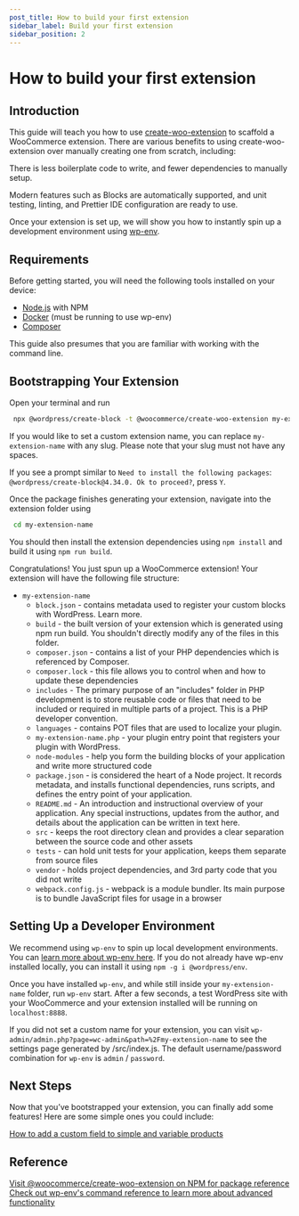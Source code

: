 ```yaml
---
post_title: How to build your first extension
sidebar_label: Build your first extension
sidebar_position: 2
---
```


# How to build your first extension
## Introduction

This guide will teach you how to use [create-woo-extension](https://www.npmjs.com/package/@woocommerce/create-woo-extension) to scaffold a WooCommerce extension. There are various benefits to using create-woo-extension over manually creating one from scratch, including:

There is less boilerplate code to write, and fewer dependencies to manually setup.

Modern features such as Blocks are automatically supported, and unit testing, linting, and Prettier IDE configuration are ready to use.

Once your extension is set up, we will show you how to instantly spin up a development environment using [wp-env](https://developer.wordpress.org/block-editor/reference-guides/packages/packages-env/).

## Requirements

Before getting started, you will need the following tools installed on your device:

- [Node.js](https://nodejs.org/en/learn/getting-started/how-to-install-nodejs) with NPM
- [Docker](https://docs.docker.com/engine/install/) (must be running to use wp-env)
- [Composer](https://getcomposer.org/doc/00-intro.md)

This guide also presumes that you are familiar with working with the command line.

## Bootstrapping Your Extension

Open your terminal and run

```sh
 npx @wordpress/create-block -t @woocommerce/create-woo-extension my-extension-name
```

If you would like to set a custom extension name, you can replace `my-extension-name` with any slug. Please note that your slug must not have any spaces.

If you see a prompt similar to `Need to install the following packages`: `@wordpress/create-block@4.34.0. Ok to proceed?`, press `Y`.

Once the package finishes generating your extension, navigate into the extension folder using 

```sh
 cd my-extension-name
```

You should then install the extension dependencies using `npm install`  and build it using `npm run build`.

Congratulations! You just spun up a WooCommerce extension! Your extension will have the following file structure:

- `my-extension-name`
    - `block.json` - contains metadata used to register your custom blocks with WordPress. Learn more.
    - `build` - the built version of your extension which is generated using npm run build. You shouldn't directly modify any of the files in this folder.
    - `composer.json` - contains a list of your PHP dependencies which is referenced by Composer.
    - `composer.lock` - this file allows you to control when and how to update these dependencies
    - `includes` - The primary purpose of an "includes" folder in PHP development is to store reusable code or files that need to be included or required in multiple parts of a project. This is a PHP developer convention.
    - `languages` - contains POT files that are used to localize your plugin.
    - `my-extension-name.php` - your plugin entry point that registers your plugin with WordPress.
    - `node-modules` - help you form the building blocks of your application and write more structured code
    - `package.json` - is considered the heart of a Node project. It records metadata, and installs functional dependencies, runs scripts, and defines the entry point of your application.
    - `README.md` - An introduction and instructional overview of your application. Any special instructions, updates from the author, and details about the application can be written in text here.
    - `src` - keeps the root directory clean and provides a clear separation between the source code and other assets
    - `tests` - can hold unit tests for your application, keeps them separate from source files
    - `vendor` - holds project dependencies, and 3rd party code that you did not write
    - `webpack.config.js` - webpack is a module bundler. Its main purpose is to bundle JavaScript files for usage in a browser


## Setting Up a Developer Environment

We recommend using `wp-env` to spin up local development environments. You can [learn more about wp-env here](https://make.wordpress.org/core/2020/03/03/wp-env-simple-local-environments-for-wordpress/). If you do not already have wp-env installed locally, you can install it using 
`npm -g i @wordpress/env`.

Once you have installed `wp-env`, and while still inside your `my-extension-name` folder, run `wp-env` start. After a few seconds, a test WordPress site with your WooCommerce and your extension installed will be running on `localhost:8888`.

If you did not set a custom name for your extension, you can visit `wp-admin/admin.php?page=wc-admin&path=%2Fmy-extension-name` to see the settings page generated by /src/index.js. The default username/password combination for `wp-env` is `admin` / `password`.

## Next Steps

Now that you’ve bootstrapped your extension, you can finally add some features! Here are some simple ones you could include:

[How to add a custom field to simple and variable products](https://developer.woocommerce.com/docs/how-to-add-a-custom-field-to-simple-and-variable-products/)

## Reference

[Visit @woocommerce/create-woo-extension on NPM for package reference](https://www.npmjs.com/package/@woocommerce/create-woo-extension)
[Check out wp-env's command reference to learn more about advanced functionality](https://developer.wordpress.org/block-editor/reference-guides/packages/packages-env/#command-reference)
